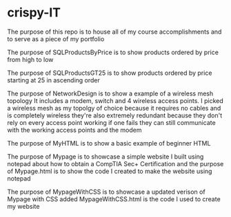 # crispy-IT
The purpose of this repo is to house all of my course accomplishments and to serve as a piece of my portfolio 

The purpose of SQLProductsByPrice is to show products ordered by price from high to low

The purpose of SQLProductsGT25 is to show products ordered by price starting at 25 in ascending order

The purpose of NetworkDesign is to show a example of a wireless mesh topology It includes a modem, switch and 4 wireless access points. I picked a wireless mesh as my topolgy of choice because it requires no cables and is completely wireless they're also extremely redundant because they don't rely on every access point working if one fails they can still communicate with the working access points and the modem

The purpose of MyHTML is to show a basic example of beginner HTML

The purpose of Mypage is to showcase a simple website I built using notepad about how to obtain a CompTIA Sec+ Certification and the purpose of Mypage.html is to show the code I created to make the website using notepad

The purpose of MypageWithCSS is to showcase a updated verison of Mypage with CSS added MypageWithCSS.html is the code I used to create my website
